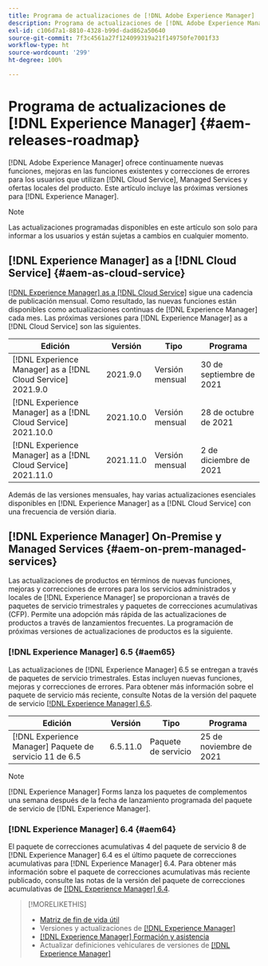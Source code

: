 ```yaml
---
title: Programa de actualizaciones de [!DNL Adobe Experience Manager]
description: Programa de actualizaciones de [!DNL Adobe Experience Manager]
exl-id: c106d7a1-8810-4328-b99d-dad862a50640
source-git-commit: 7f3c4561a27f124099319a21f149750fe7001f33
workflow-type: ht
source-wordcount: '299'
ht-degree: 100%

---
```


# Programa de actualizaciones de [!DNL Experience Manager] {#aem-releases-roadmap}

[!DNL Adobe Experience Manager] ofrece continuamente nuevas funciones, mejoras en las funciones existentes y correcciones de errores para los usuarios que utilizan [!DNL Cloud Service], Managed Services y ofertas locales del producto. Este artículo incluye las próximas versiones para [!DNL Experience Manager].

>[!NOTE]
>
>Las actualizaciones programadas disponibles en este artículo son solo para informar a los usuarios y están sujetas a cambios en cualquier momento.

## [!DNL Experience Manager] as a [!DNL Cloud Service] {#aem-as-cloud-service}

[[!DNL Experience Manager]  as a  [!DNL Cloud Service]](https://experienceleague.adobe.com/docs/experience-manager-cloud-service/release-notes/home.html?lang=es) sigue una cadencia de publicación mensual. Como resultado, las nuevas funciones están disponibles como actualizaciones continuas de [!DNL Experience Manager] cada mes. Las próximas versiones para [!DNL Experience Manager] as a [!DNL Cloud Service] son las siguientes.

| Edición | Versión | Tipo | Programa |
|---|---|---|---|
| [!DNL Experience Manager] as a [!DNL Cloud Service] 2021.9.0 | 2021.9.0 | Versión mensual | 30 de septiembre de 2021 |
| [!DNL Experience Manager] as a [!DNL Cloud Service] 2021.10.0 | 2021.10.0 | Versión mensual | 28 de octubre de 2021 |
| [!DNL Experience Manager] as a [!DNL Cloud Service] 2021.11.0 | 2021.11.0 | Versión mensual | 2 de diciembre de 2021 |

Además de las versiones mensuales, hay varias actualizaciones esenciales disponibles en [!DNL Experience Manager] as a [!DNL Cloud Service] con una frecuencia de versión diaria.

## [!DNL Experience Manager] On-Premise y Managed Services {#aem-on-prem-managed-services}

Las actualizaciones de productos en términos de nuevas funciones, mejoras y correcciones de errores para los servicios administrados y locales de [!DNL Experience Manager] se proporcionan a través de paquetes de servicio trimestrales y paquetes de correcciones acumulativas (CFP). Permite una adopción más rápida de las actualizaciones de productos a través de lanzamientos frecuentes. La programación de próximas versiones de actualizaciones de productos es la siguiente.

### [!DNL Experience Manager] 6.5 {#aem65}

Las actualizaciones de [!DNL Experience Manager] 6.5 se entregan a través de paquetes de servicio trimestrales. Estas incluyen nuevas funciones, mejoras y correcciones de errores. Para obtener más información sobre el paquete de servicio más reciente, consulte Notas de la versión del paquete de servicio [[!DNL Experience Manager]  6.5](https://experienceleague.adobe.com/docs/experience-manager-65/release-notes/service-pack/sp-release-notes.html?lang=es).

| Edición | Versión | Tipo | Programa |
|---|---|---|---|
| [!DNL Experience Manager] Paquete de servicio 11 de 6.5 | 6.5.11.0 | Paquete de servicio | 25 de noviembre de 2021 |

>[!NOTE]
>
>[!DNL Experience Manager] Forms lanza los paquetes de complementos una semana después de la fecha de lanzamiento programada del paquete de servicio de [!DNL Experience Manager].

### [!DNL Experience Manager] 6.4 {#aem64}

El paquete de correcciones acumulativas 4 del paquete de servicio 8 de [!DNL Experience Manager] 6.4 es el último paquete de correcciones acumulativas para [!DNL Experience Manager] 6.4. Para obtener más información sobre el paquete de correcciones acumulativas más reciente publicado, consulte las notas de la versión del paquete de correcciones acumulativas de [[!DNL Experience Manager]  6.4](https://experienceleague.adobe.com/docs/experience-manager-64/release-notes/cfp-release-notes.html?lang=es).

>[!MORELIKETHIS]
>
>* [Matriz de fin de vida útil](https://helpx.adobe.com/es/support/programs/eol-matrix.html)
>* Versiones y actualizaciones de [[!DNL Experience Manager] ](https://experienceleague.adobe.com/docs/experience-manager-release-information/aem-release-updates/aem-releases-updates.html?lang=es)
>* [[!DNL Experience Manager] Formación y asistencia](https://experienceleague.adobe.com/docs/experience-manager-cloud-service.html?lang=es)
>* Actualizar definiciones vehiculares de versiones de [[!DNL Experience Manager] ](/help/update-release-vehicle-definitions.md)

